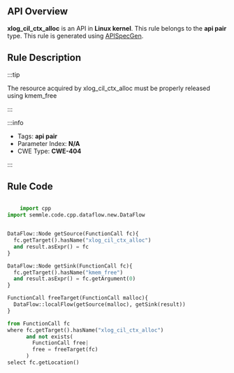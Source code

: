 ---
---


## API Overview
**xlog_cil_ctx_alloc** is an API in **Linux kernel**. This rule belongs to the **api pair** type. This rule is generated using [APISpecGen](../../tools/APISpecGen).
## Rule Description

:::tip

The resource acquired by xlog_cil_ctx_alloc must be properly released using kmem_free

:::

:::info

- Tags: **api pair**
- Parameter Index: **N/A**
- CWE Type: **CWE-404**

:::

## Rule Code
```python

    import cpp
import semmle.code.cpp.dataflow.new.DataFlow


DataFlow::Node getSource(FunctionCall fc){
  fc.getTarget().hasName("xlog_cil_ctx_alloc")
  and result.asExpr() = fc
}

DataFlow::Node getSink(FunctionCall fc){
  fc.getTarget().hasName("kmem_free")
  and result.asExpr() = fc.getArgument(0)
}

FunctionCall freeTarget(FunctionCall malloc){
  DataFlow::localFlow(getSource(malloc), getSink(result))
}

from FunctionCall fc
where fc.getTarget().hasName("xlog_cil_ctx_alloc")
      and not exists(
        FunctionCall free| 
        free = freeTarget(fc)
      )
select fc.getLocation()

    
```